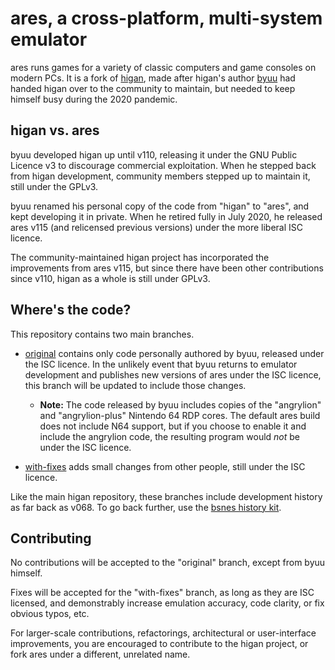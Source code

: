 ares, a cross-platform, multi-system emulator
=============================================

ares runs games
for a variety of classic computers and game consoles
on modern PCs.
It is a fork of [higan],
made after higan's author [byuu]
had handed higan over to the community to maintain,
but needed to keep himself busy during the 2020 pandemic.

higan vs. ares
--------------

byuu developed higan up until v110,
releasing it under the GNU Public Licence v3
to discourage commercial exploitation.
When he stepped back from higan development,
community members stepped up to maintain it,
still under the GPLv3.

byuu renamed his personal copy of the code
from "higan" to "ares",
and kept developing it in private.
When he retired fully in July 2020,
he released ares v115
(and relicensed previous versions)
under the more liberal ISC licence.

The community-maintained higan project
has incorporated the improvements from ares v115,
but since there have been other contributions since v110,
higan as a whole is still under GPLv3.

Where's the code?
-----------------

This repository contains two main branches.

  - [original] contains only code personally authored by byuu,
    released under the ISC licence.
    In the unlikely event that byuu returns to emulator development
    and publishes new versions of ares under the ISC licence,
    this branch will be updated to include those changes.

      - **Note:** The code released by byuu includes
        copies of the "angrylion" and "angrylion-plus" Nintendo 64 RDP cores.
        The default ares build does not include N64 support,
        but if you choose to enable it
        and include the angrylion code,
        the resulting program would *not* be under the ISC licence.

  - [with-fixes] adds small changes from other people,
    still under the ISC licence.

Like the main higan repository,
these branches include development history as far back as v068.
To go back further,
use the [bsnes history kit].

Contributing
------------

No contributions will be accepted to the "original" branch,
except from byuu himself.

Fixes will be accepted for the "with-fixes" branch,
as long as they are ISC licensed,
and demonstrably increase emulation accuracy,
code clarity,
or fix obvious typos, etc.

For larger-scale contributions,
refactorings,
architectural or user-interface improvements,
you are encouraged to contribute to the higan project,
or fork ares under a different, unrelated name.

[byuu]: https://byuu.org/about/
[higan]: https://github.com/higan-emu/higan
[original]: https://github.com/ares-emu/ares/tree/original
[with-fixes]: https://github.com/ares-emu/ares/tree/with-fixes
[bsnes history kit]: https://gitlab.com/higan/bsnes-history-kit/
